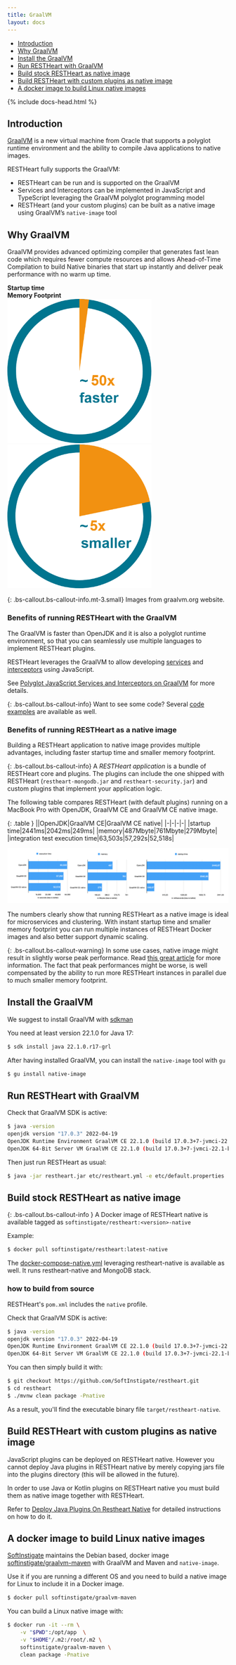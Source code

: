 ```yaml
---
title: GraalVM
layout: docs
---
```


<div markdown="1" class="d-none d-xl-block col-xl-2 order-last bd-toc">

* [Introduction](#introduction)
* [Why GraalVM](#why-graalvm)
* [Install the GraalVM](#install-the-graalvm)
* [Run RESTHeart with GraalVM](#run-restheart-with-graalvm)
* [Build stock RESTHeart as native image](#build-stock-restheart-as-native-image)
* [Build RESTHeart with custom plugins as native image](#build-restheart-with-custom-plugins-as-native-image)
* [A docker image to build Linux native images](#a-docker-image-to-build-linux-native-images)

</div>

<div markdown="1" class="col-12 col-md-9 col-xl-8 py-md-3 bd-content">

{% include docs-head.html %}

## Introduction

[GraalVM](https://www.graalvm.org/) is a new virtual machine from Oracle that supports a polyglot runtime environment and the ability to compile Java applications to native images.

RESTHeart fully supports the GraalVM:

- RESTHeart can be run and is supported on the GraalVM
- Services and Interceptors can be implemented in JavaScript and TypeScript leveraging the GraalVM polyglot programming model
- RESTHeart (and your custom plugins) can be built as a native image using GraalVM’s `native-image` tool

## Why GraalVM

GraalVM provides advanced optimizing compiler that generates fast lean code which requires fewer compute resources and allows Ahead-of-Time Compilation to build
Native binaries that start up instantly and deliver peak performance with no warm up time.

<div class="row mb-4">
    <div class="col-6 text-center"><strong>Startup time</strong></div>
    <div class="col-6 text-center"><strong>Memory Footprint</strong></div>
</div>
<div class="row">
<div class="col-6"><img class="img-fluid mx-auto d-block" style="max-width: 65%" src="/images/graalvm-perf.png"></div>
<div class="col-6"><img class="img-fluid mx-auto d-block" style="max-width: 65%" src="/images/graalvm-mem.png"></div>
</div>

{: .bs-callout.bs-callout-info.mt-3.small}
Images from graalvm.org website.

### Benefits of running RESTHeart with the GraalVM

The GraalVM is faster than OpenJDK and it is also a polyglot runtime environment, so that you can seamlessly use multiple languages to implement RESTHeart plugins.

RESTHeart leverages the GraalVM to allow developing [services](/docs/plugins/core-plugins/#services) and [interceptors](https://restheart.org/docs/plugins/core-plugins/#interceptors) using JavaScript.

See [Polyglot JavaScript Services and Interceptors on GraalVM](/docs/upgrade-to-v6/#graalvm) for more details.

{: .bs-callout.bs-callout-info}
Want to see some code? Several [code examples](https://github.com/SoftInstigate/restheart/tree/master/polyglot/src/test/resources/test-js-plugins) are available as well.

### Benefits of running RESTHeart as a native image

Building a RESTHeart application to native image provides multiple advantages, including faster startup time and smaller memory footprint.

{: .bs-callout.bs-callout-info}
A *RESTHeart application* is a bundle of RESTHeart core and plugins. The plugins can include the one shipped with RESTHeart (`restheart-mongodb.jar` and `restheart-security.jar`) and custom plugins that implement your application logic.

The following table compares RESTHeart (with default plugins) running on a MacBook Pro with OpenJDK, GraalVM CE and GraalVM CE native image.

{: .table }
||OpenJDK|GraalVM CE|GraalVM CE native|
|-|-|-|-|
|startup time|2441ms|2042ms|249ms|
|memory|487Mbyte|761Mbyte|279Mbyte|
|integration test execution time|63,503s|57,292s|52,518s|

<img class="img-fluid" src="/images/graalvm-benchmark.png">

The numbers clearly show that running RESTHeart as a native image is ideal for microservices and clustering. With instant startup time and smaller memory footprint you can run multiple instances of RESTHeart Docker images and also better support dynamic scaling.

{: .bs-callout.bs-callout-warning}
In some use cases, native image might result in slightly worse peak performance. Read [this great article](https://stackoverflow.com/questions/59488654/does-graalvm-native-image-increase-overall-application-performance-or-just-reduc) for more information. The fact that peak performances might be worse, is well compensated by the ability to run more RESTHeart instances in parallel due to much smaller memory footprint.

## Install the GraalVM

We suggest to install GraalVM with [sdkman](https://sdkman.io)

You need at least version 22.1.0 for Java 17:

```bash
$ sdk install java 22.1.0.r17-grl
```

After having installed GraalVM, you can install the `native-image` tool with `gu`

```bash
$ gu install native-image
```

## Run RESTHeart with GraalVM

Check that GraalVM SDK is active:

```bash
$ java -version
openjdk version "17.0.3" 2022-04-19
OpenJDK Runtime Environment GraalVM CE 22.1.0 (build 17.0.3+7-jvmci-22.1-b06)
OpenJDK 64-Bit Server VM GraalVM CE 22.1.0 (build 17.0.3+7-jvmci-22.1-b06, mixed mode, sharing)
```

Then just run RESTHeart as usual:

```bash
$ java -jar restheart.jar etc/restheart.yml -e etc/default.properties
```

## Build stock RESTHeart as native image

{: .bs-callout.bs-callout-info }
A Docker image of RESTHeart native is available tagged as `softinstigate/restheart:<version>-native`

Example:

```bash
$ docker pull softinstigate/restheart:latest-native
```

The [docker-compose-native.yml](https://github.com/SoftInstigate/restheart/blob/6.2.x/docker-compose-native.yml) leveraging restheart-native is available as well. It runs restheart-native and MongoDB stack.

### how to build from source

RESTHeart's `pom.xml` includes the `native` profile.

Check that GraalVM SDK is active:

```bash
$ java -version
openjdk version "17.0.3" 2022-04-19
OpenJDK Runtime Environment GraalVM CE 22.1.0 (build 17.0.3+7-jvmci-22.1-b06)
OpenJDK 64-Bit Server VM GraalVM CE 22.1.0 (build 17.0.3+7-jvmci-22.1-b06, mixed mode, sharing)
```

You can then simply build it with:

```bash
$ git checkout https://github.com/SoftInstigate/restheart.git
$ cd restheart
$ ./mvnw clean package -Pnative
```

As a result, you'll find the executable binary file `target/restheart-native`.

## Build RESTHeart with custom plugins as native image

JavaScript plugins can be deployed on RESTHeart native. However you cannot deploy Java plugins in RESTHeart native by merely copying jars file into the plugins directory (this will be allowed in the future).

In order to use Java or Kotlin plugins on RESTHeart native you must build them as native image together with RESTHeart.

Refer to [Deploy Java Plugins On Restheart Native](https://restheart.org/docs/plugins/deploy/#deploy-java-plugins-on-restheart-native) for detailed instructions on how to do it.

## A docker image to build Linux native images

[SoftInstigate](https://softinstigate.com) maintains the Debian based, docker image [softinstigate/graalvm-maven](https://github.com/SoftInstigate/graalvm-maven-docker) with GraalVM and Maven and `native-image`.

Use it if you are running a different OS and you need to build a native image for Linux to include it in a Docker image.

```bash
$ docker pull softinstigate/graalvm-maven
```

You can build a Linux native image with:

```bash
$ docker run -it --rm \
    -v "$PWD":/opt/app  \
    -v "$HOME"/.m2:/root/.m2 \
    softinstigate/graalvm-maven \
    clean package -Pnative
```

</div>